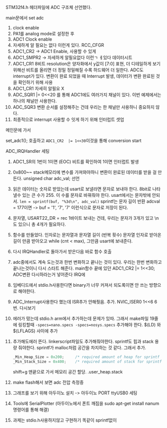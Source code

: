 STM32f4.h 헤더파일에 ADC 구조체 선언했다.



main문에서 set adc

1. clock enable
2. PA1를 analog mode로 설정한 후 
3. ADC1 Clock enable
4. 자세하게 알 필요는 없다 이런게 있다. RCC_CFGR
5. ADC1_CR2 -> ADC1 Enable, 사용할 수 있게
6. ADC1_SMPR2 -> 자세하게 알필요없다 이런ㄱ ㅔ있다 데이터시트
7. ADC1_CR1 8비트 resolution은 양자화에서 y값이 [7:0] 표현, 더 디테일하게 보기 위해선 비트를 올리면 더 정밀
   정밀해질 수록 하드웨어 더 일한다.
   ADC도 interrupt가 있다. 변환이 완료 되었을 때 Interrupt 발생, 데이터가 변환 완료된 것을 확인하기 위해 사용
8. ADC1_CR1 자세히 알필요 X
9. ADC_SQR1 |= 0<<20 를 통해 ADC1에도 여러가지 채널이 있다. 이번 예제에서는 하나의 채널만 사용한다.
10. ADC_SQR3 변환 순서를 설정해주는 건데 우리는 한 채널만 사용하니 중요하지 않다.
11. 최종적으로 interrupt 사용할 수 잇게 하기 위해 인터럽트 셋업 



메인문에 가서 

set_adc1(); 호출하고 `ADC1_CR2	|= 1<<30`이것을 통해 conversion start



ADC_IRQHandler 세팅

1. ADC1_SR의 1번이 1이면 (EOC) 비트를 확인하여 1이면 인터럽트 발생

2. 0x800~~ stack메모리에 변수를 가져와야하니 변환이 완료된 데이터를 받을 걸 만든다. 
   unsigned char adc_val; 선언

3. 읽은 데이터는 숫자로 받았는데 usart로 보낼라면 문자로 보내야 한다. 8bit로 나타낼수 있는 큰 수가 255.
   이 수를 문자로 바꿔줘야 한다. usart에서는 문자밖에 안되서.
   `len = sprintf(buf, "%3d\n", adc_val)` sprintf는 문자 길이 반환
   adcval = 177이면 -> buf = '1', '7', '7' 이런식으로 문자로 저장이 된다.

4. 문자열, USART22_DR = rec 1바이트 보내는 건데, 우리는 문자가 3개가 있고 \n도 있으니 총 4개가 필요하다. 
   

5. 함수를 만들었다. 인자로는 문자열과 문자열 길이 (반복 횟수)
   문자열 인자로 받아온 길이 만큼 받아오고 while (cnt < max), 그만큼 usart에 보내준다. 

6. 다시 IRQHandler로 돌아가서 받은다음 바로 함수 호출

7. adc중에서도 계속 도는것과 한번 변화하고 끝나는 것이 있다. 우리는 한번 변화하고 끝나는것이니 다시 스타트 해준다. main함수 끝에 있던 ADC1_CR2 |= 1<<30; ADC변환 다시하라는거 넣어준다 IRQ에

8. 임베디드에서 stdio.h사용한다면 binary가 너무 커져서 되도록이면 안 쓰는 방향으로 해야한다. 

9. ADC_Interrupt사용한다 했는데 ISR추가 안해줫음. 추가. NVIC_ISER0 1<<6 6번. 다시보기

10. 에러가 떴는데 stdio.h arm에서 추가하는데 문제가 있따. 그래서 make파일 19줄에 링킹할때
    `-specs=nano.specs -specs=nosys.specs` 추가해야 한다. $(LD) 와 $(LFLAGS) 사이에 추가

11. 추가해도에러 뜬다. linkerscript파일도 추가해줘야한다. sprintf도 힙과 stack 용량 줘야한다. sprintf가 malloc처럼 공간을 차지하는 것 같다. 그래서 추가.

    ```c
    _Min_Heap_Size = 0x200;     /* required amount of heap for sprintf */
    _Min_Stack_Size = 0x400;    /* required amount of stack for sprintf */
    
    ```

    shift+g 맨끝으로 가서 메모리 공간 할당. .user_heap.stack

    

12. make flash해서 보면 adc 전압 측정중 

13. 그래프를 보기 위해 아두이노 설치 -> 아두이노 PORT ttyUSB0 세팅

14. Tools에 SerialPlotter (아두이노에서 폰트 깨짐을 sudo apt-get install nanum 명령어를 통해 해결)

15. 과제는  stdio.h사용하지않고 구현하기 똑같이 sprintf없이